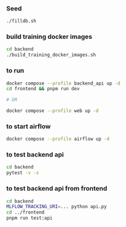 ### Seed

```bash
./filldb.sh
```

### build training docker images

```bash
cd backend
./build_training_docker_images.sh
```
### to run

```bash
docker compose --profile backend_api up -d
cd frontend && pnpm run dev

# OR

docker compose --profile web up -d
```
### to start airflow

```bash
docker compose --profile airflow up -d
```

### to test backend api

```bash
cd backend
pytest -v -s
```
### to test backend api from frontend

```bash
cd backend
MLFLOW_TRACKING_URI=... python api.py
cd ../frontend
pnpm run test:api
```

